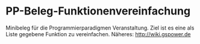 PP-Beleg-Funktionenvereinfachung
================================

Minibeleg für die Programmierparadigmen Veranstaltung. Ziel ist es eine als Liste gegebene Funktion zu vereinfachen. Näheres: http://wiki.gspower.de

